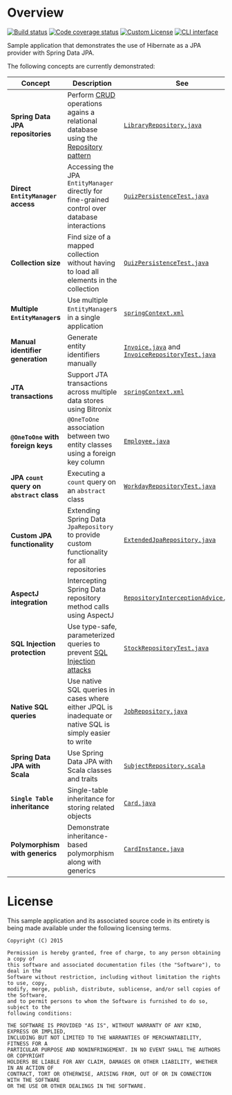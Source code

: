 # Overview
 
[![Build status](https://drone.io/github.com/manish-in-java/spring-jpa-hibernate/status.png)](https://drone.io/github.com/manish-in-java/spring-jpa-hibernate/latest)
[![Code coverage status](https://coveralls.io/repos/manish-in-java/spring-jpa-hibernate/badge.svg?branch=master)](https://coveralls.io/r/manish-in-java/spring-jpa-hibernate?branch=master)
[![Custom License](http://b.repl.ca/v1/License-CUSTOM-red.png)](#LICENSE)
[![CLI interface](http://b.repl.ca/v1/command-line-blue.png)](#CLI)

Sample application that demonstrates the use of Hibernate as a JPA provider with
Spring Data JPA.

The following concepts are currently demonstrated:

Concept | Description | See
------- | ----------- | ---
**Spring Data JPA repositories** | Perform [CRUD](https://en.wikipedia.org/wiki/Create,_read,_update_and_delete) operations agains a relational database using the [Repository pattern](http://martinfowler.com/eaaCatalog/repository.html) | [`LibraryRepository.java`](src/main/java/org/example/data/library/LibraryRepository.java)
**Direct `EntityManager` access** | Accessing the JPA `EntityManager` directly for fine-grained control over database interactions | [`QuizPersistenceTest.java`](src/test/java/com/sample/data/quiz/QuizPersistenceTest.java)
**Collection size** | Find size of a mapped collection without having to load all elements in the collection | [`QuizPersistenceTest.java`](src/test/java/com/sample/data/quiz/QuizPersistenceTest.java)
**Multiple `EntityManager`s** | Use multiple `EntityManager`s in a single application | [`springContext.xml`](src/main/resources/springContext.xml)
**Manual identifier generation** | Generate entity identifiers manually | [`Invoice.java`](src/main/java/org/example/domain/billing/Invoice.java) and [`InvoiceRepositoryTest.java`](src/test/java/org/example/data/billing/InvoiceRepositoryTest.java)
**JTA transactions** | Support JTA transactions across multiple data stores using Bitronix | [`springContext.xml`](src/main/resources/springContext.xml)
**`@OneToOne` with foreign keys** | `@OneToOne` association between two entity classes using a foreign key column | [`Employee.java`](src/main/java/org/example/domain/profile/Employee.java)
**JPA `count` query on `abstract` class** | Executing a `count` query on an `abstract` class | [`WorkdayRepositoryTest.java`](src/test/java/org/example/data/profile/WorkdayRepositoryTest.java)
**Custom JPA functionality** | Extending Spring Data `JpaRepository` to provide custom functionality for all repositories | [`ExtendedJpaRepository.java`](src/main/java/org/example/data/ExtendedJpaRepository.java)
**AspectJ integration** | Intercepting Spring Data repository method calls using AspectJ | [`RepositoryInterceptionAdvice.java`](src/main/java/org/example/aop/RepositoryInterceptionAdvice.java)
**SQL Injection protection** | Use type-safe, parameterized queries to prevent [SQL Injection attacks](https://en.wikipedia.org/wiki/SQL_injection) | [`StockRepositoryTest.java`](https://github.com/manish-in-java/spring-jpa-hibernate/blob/master/src/test/java/org/example/data/inventory/StockRepositoryTest.java)
**Native SQL queries** | Use native SQL queries in cases where either JPQL is inadequate or native SQL is simply easier to write | [`JobRepository.java`](https://github.com/manish-in-java/spring-jpa-hibernate/blob/master/src/main/java/org/example/data/hiring/JobRepository.java)
**Spring Data JPA with Scala** | Use Spring Data JPA with Scala classes and traits | [`SubjectRepository.scala`](src/main/scala/org/example/data/education/SubjectRepository.scala)
**`Single Table` inheritance** | Single-table inheritance for storing related objects | [`Card.java`](src/main/java/org/example/domain/game/Card.java)
**Polymorphism with generics** | Demonstrate inheritance-based polymorphism along with generics | [`CardInstance.java`](src/main/java/org/example/domain/game/CardInstance.java)

# License
This sample application and its associated source code in its entirety is being made
available under the following licensing terms.

    Copyright (C) 2015

    Permission is hereby granted, free of charge, to any person obtaining a copy of
    this software and associated documentation files (the "Software"), to deal in the
    Software without restriction, including without limitation the rights to use, copy,
    modify, merge, publish, distribute, sublicense, and/or sell copies of the Software,
    and to permit persons to whom the Software is furnished to do so, subject to the
    following conditions:

    THE SOFTWARE IS PROVIDED "AS IS", WITHOUT WARRANTY OF ANY KIND, EXPRESS OR IMPLIED,
    INCLUDING BUT NOT LIMITED TO THE WARRANTIES OF MERCHANTABILITY, FITNESS FOR A
    PARTICULAR PURPOSE AND NONINFRINGEMENT. IN NO EVENT SHALL THE AUTHORS OR COPYRIGHT
    HOLDERS BE LIABLE FOR ANY CLAIM, DAMAGES OR OTHER LIABILITY, WHETHER IN AN ACTION OF
    CONTRACT, TORT OR OTHERWISE, ARISING FROM, OUT OF OR IN CONNECTION WITH THE SOFTWARE
    OR THE USE OR OTHER DEALINGS IN THE SOFTWARE.
